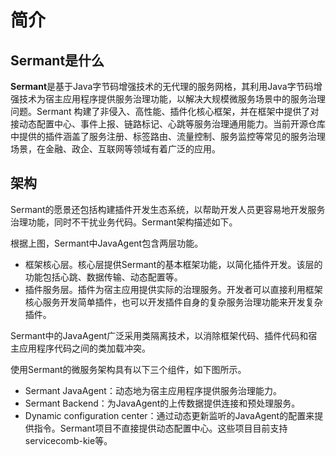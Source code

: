 # 简介
## Sermant是什么

**Sermant**是基于Java字节码增强技术的无代理的服务网格，其利用Java字节码增强技术为宿主应用程序提供服务治理功能，以解决大规模微服务场景中的服务治理问题。Sermant
构建了非侵入、高性能、插件化核心框架，并在框架中提供了对接动态配置中心、事件上报、链路标记、心跳等服务治理通用能力。当前开源仓库中提供的插件涵盖了服务注册、标签路由、流量控制、服务监控等常见的服务治理场景，在金融、政企、互联网等领域有着广泛的应用。
<MyImage src="/docs-img/sermant-introduction.png"></MyImage>

## 架构
Sermant的愿景还包括构建插件开发生态系统，以帮助开发人员更容易地开发服务治理功能，同时不干扰业务代码。Sermant架构描述如下。

<MyImage src="/docs-img/sermant-product-arch.png"></MyImage>

根据上图，Sermant中JavaAgent包含两层功能。

- 框架核心层。核心层提供Sermant的基本框架功能，以简化插件开发。该层的功能包括心跳、数据传输、动态配置等。
- 插件服务层。插件为宿主应用提供实际的治理服务。开发者可以直接利用框架核心服务开发简单插件，也可以开发插件自身的复杂服务治理功能来开发复杂插件。

Sermant中的JavaAgent广泛采用类隔离技术，以消除框架代码、插件代码和宿主应用程序代码之间的类加载冲突。

使用Sermant的微服务架构具有以下三个组件，如下图所示。

<MyImage src="/docs-img/sermant-rt-arch.png"></MyImage>

- Sermant JavaAgent：动态地为宿主应用程序提供服务治理能力。
- Sermant Backend：为JavaAgent的上传数据提供连接和预处理服务。
- Dynamic configuration center：通过动态更新监听的JavaAgent的配置来提供指令。Sermant项目不直接提供动态配置中心。这些项目目前支持servicecomb-kie等。